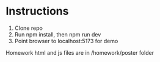 # Instructions
1) Clone repo
2) Run npm install, then npm run dev
3) Point browser to localhost:5173 for demo

Homework html and js files are in /homework/poster folder
